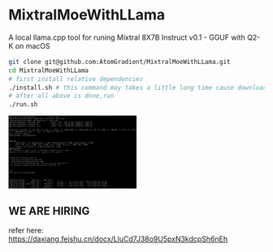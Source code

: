 # MixtralMoeWithLLama

A local llama.cpp tool for runing Mixtral 8X7B Instruct v0.1 - GGUF with Q2-K on macOS

```bash
git clone git@github.com:AtomGradient/MixtralMoeWithLLama.git
cd MixtralMoeWithLLama
# first install relative dependencies
./install.sh # this command may takes a little long time cause downloading large file from 😊huggingface
# after all above is done,run
./run.sh
```
<img src="./Screenshot.png" alt="image" width="50%" height="auto">

## WE ARE HIRING
refer here: https://daxiang.feishu.cn/docx/LluCd7J38o9U5pxN3kdcpSh6nEh
